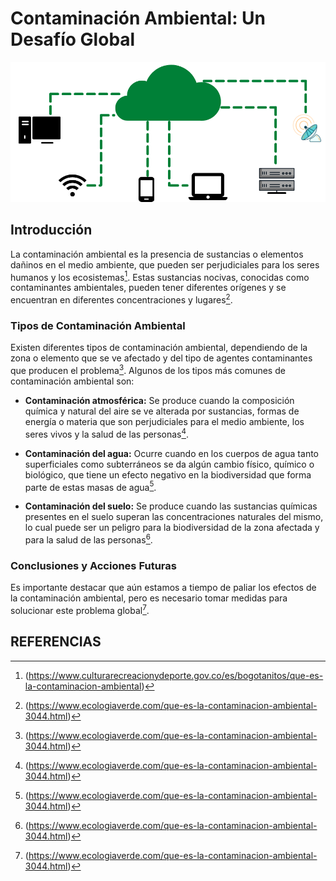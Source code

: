 # Contaminación Ambiental: Un Desafío Global
![contaminacionambiental](img/portada.png)
## Introducción

La contaminación ambiental es la presencia de sustancias o elementos dañinos en el medio ambiente, que pueden ser perjudiciales para los seres humanos y los ecosistemas[^1]. Estas sustancias nocivas, conocidas como contaminantes ambientales, pueden tener diferentes orígenes y se encuentran en diferentes concentraciones y lugares[^2].

### Tipos de Contaminación Ambiental

Existen diferentes tipos de contaminación ambiental, dependiendo de la zona o elemento que se ve afectado y del tipo de agentes contaminantes que producen el problema[^2]. Algunos de los tipos más comunes de contaminación ambiental son:

- **Contaminación atmosférica:** Se produce cuando la composición química y natural del aire se ve alterada por sustancias, formas de energía o materia que son perjudiciales para el medio ambiente, los seres vivos y la salud de las personas[^2].

- **Contaminación del agua:** Ocurre cuando en los cuerpos de agua tanto superficiales como subterráneos se da algún cambio físico, químico o biológico, que tiene un efecto negativo en la biodiversidad que forma parte de estas masas de agua[^2].

- **Contaminación del suelo:** Se produce cuando las sustancias químicas presentes en el suelo superan las concentraciones naturales del mismo, lo cual puede ser un peligro para la biodiversidad de la zona afectada y para la salud de las personas[^2].

### Conclusiones y Acciones Futuras

Es importante destacar que aún estamos a tiempo de paliar los efectos de la contaminación ambiental, pero es necesario tomar medidas para solucionar este problema global[^2].

## REFERENCIAS

[^1]: (https://www.culturarecreacionydeporte.gov.co/es/bogotanitos/que-es-la-contaminacion-ambiental)
[^2]: (https://www.ecologiaverde.com/que-es-la-contaminacion-ambiental-3044.html)
